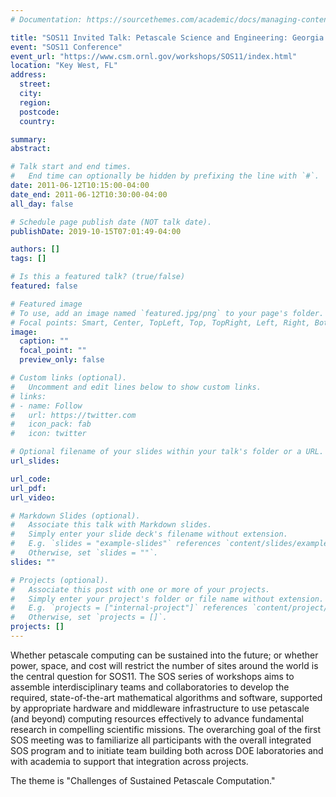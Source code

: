 ```yaml
---
# Documentation: https://sourcethemes.com/academic/docs/managing-content/

title: "SOS11 Invited Talk: Petascale Science and Engineering: Georgia Tech’s Leadership in the Manyscale™ Transformation"
event: "SOS11 Conference"
event_url: "https://www.csm.ornl.gov/workshops/SOS11/index.html"
location: "Key West, FL"
address:
  street:
  city:
  region:
  postcode:
  country:

summary: 
abstract:

# Talk start and end times.
#   End time can optionally be hidden by prefixing the line with `#`.
date: 2011-06-12T10:15:00-04:00
date_end: 2011-06-12T10:30:00-04:00
all_day: false

# Schedule page publish date (NOT talk date).
publishDate: 2019-10-15T07:01:49-04:00

authors: []
tags: []

# Is this a featured talk? (true/false)
featured: false

# Featured image
# To use, add an image named `featured.jpg/png` to your page's folder. 
# Focal points: Smart, Center, TopLeft, Top, TopRight, Left, Right, BottomLeft, Bottom, BottomRight.
image:
  caption: ""
  focal_point: ""
  preview_only: false

# Custom links (optional).
#   Uncomment and edit lines below to show custom links.
# links:
# - name: Follow
#   url: https://twitter.com
#   icon_pack: fab
#   icon: twitter

# Optional filename of your slides within your talk's folder or a URL.
url_slides:

url_code:
url_pdf:
url_video:

# Markdown Slides (optional).
#   Associate this talk with Markdown slides.
#   Simply enter your slide deck's filename without extension.
#   E.g. `slides = "example-slides"` references `content/slides/example-slides.md`.
#   Otherwise, set `slides = ""`.
slides: ""

# Projects (optional).
#   Associate this post with one or more of your projects.
#   Simply enter your project's folder or file name without extension.
#   E.g. `projects = ["internal-project"]` references `content/project/deep-learning/index.md`.
#   Otherwise, set `projects = []`.
projects: []
---
```


Whether petascale computing can be sustained into the future; or whether power, space, and cost will restrict the number of sites around the world is the central question for SOS11.  The SOS series of workshops aims to assemble interdisciplinary teams and collaboratories to develop the required, state-of-the-art mathematical algorithms and software, supported by appropriate hardware and middleware infrastructure to use petascale (and beyond) computing resources effectively to advance fundamental research in compelling scientific missions.  The overarching goal of the first SOS meeting was to familiarize all participants with the overall integrated SOS program and to initiate team building both across DOE laboratories and with academia to support that integration across projects.

The theme is "Challenges of Sustained Petascale Computation."